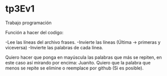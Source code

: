 # tp3Ev1
Trabajo programación

Función a hacer del codigo:

-Lee las líneas del archivo frases.
-Invierte las líneas (Última -> primeras y viceversa)
-Invierte las palabras de cada línea.

Quiero hacer que ponga en mayúscula las palabras que más se repiten, en este caso así mirando por encima: Juanito.
Quiero que la palabra que menos se repite se elimine o reemplace por github (Si es posible).